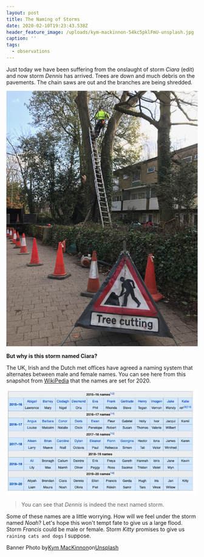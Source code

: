```yaml
---
layout: post
title: The Naming of Storms
date: 2020-02-10T19:23:43.538Z
header_feature_image: /uploads/kym-mackinnon-54kc5pklFmU-unsplash.jpg
caption: ''
tags:
  - observations
---
```

Just today we have been suffering from the onslaught of storm *Ciara* (edit) and now storm *Dennis* has arrived. Trees are down and much debris on the pavements. The chain saws are out and the branches are being shredded.

![Tree Cutting after storm Dennis](/uploads/treecutting.jpg "Enlarge this image")

**But why is this storm named Ciara?**

The UK, Irish and the Dutch met offices have agreed a naming system that alternates between male and female names. You can see here from this snapshot from [WikiPedia](https://en.wikipedia.org/wiki/Winter_storm_naming_in_the_United_Kingdom_and_Ireland) that the names are set for 2020.

[![Storm names in a chart](/uploads/stormnames.png)](/uploads/stormnames.png)

> You can see that *Dennis* is indeed the next named storm.

Some of these names are a little worrying. How will we feel under the storm named *Noah*? Let's hope this won't tempt fate to give us a large flood. Storm *Francis* could be male or female. Storm *Kitty* promises to give us `raining cats and dogs` I suppose.

Banner Photo by[Kym MacKinnon](https://unsplash.com/@vixenly?utm_source=unsplash&utm_medium=referral&utm_content=creditCopyText)on[Unsplash](https://unsplash.com/s/photos/stormy-weather?utm_source=unsplash&utm_medium=referral&utm_content=creditCopyText)
